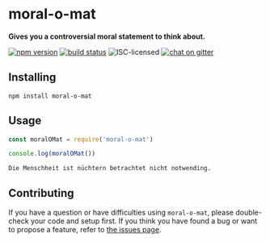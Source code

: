 # moral-o-mat

**Gives you a controversial moral statement to think about.**

[![npm version](https://img.shields.io/npm/v/moral-o-mat.svg)](https://www.npmjs.com/package/moral-o-mat)
[![build status](https://img.shields.io/travis/derhuerst/moral-o-mat.svg)](https://travis-ci.org/derhuerst/moral-o-mat)
![ISC-licensed](https://img.shields.io/github/license/derhuerst/moral-o-mat.svg)
[![chat on gitter](https://badges.gitter.im/derhuerst.svg)](https://gitter.im/derhuerst)


## Installing

```shell
npm install moral-o-mat
```


## Usage

```js
const moralOMat = require('moral-o-mat')

console.log(moralOMat())
```

```
Die Menschheit ist nüchtern betrachtet nicht notwending.
```


## Contributing

If you have a question or have difficulties using `moral-o-mat`, please double-check your code and setup first. If you think you have found a bug or want to propose a feature, refer to [the issues page](https://github.com/derhuerst/moral-o-mat/issues).

